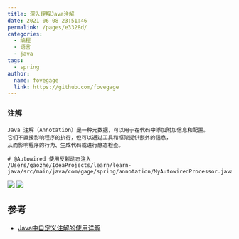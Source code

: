 ```yaml
---
title: 深入理解Java注解
date: 2021-06-08 23:51:46
permalink: /pages/e3328d/
categories:
  - 编程
  - 语言
  - java
tags:
  - spring
author:
  name: fovegage
  link: https://github.com/fovegage
---
```


### 注解

```
Java 注解（Annotation）是一种元数据，可以用于在代码中添加附加信息和配置。
它们不直接影响程序的执行，但可以通过工具和框架提供额外的信息，
从而影响程序的行为、生成代码或进行静态检查。

# @Autowired 使用反射动态注入
/Users/gaozhe/IdeaProjects/learn/learn-java/src/main/java/com/gage/spring/annotation/MyAutowiredProcessor.java
```

![](https://obsidian-foveagge.oss-cn-beijing.aliyuncs.com/blog/zbRsiC.png)
![](https://obsidian-foveagge.oss-cn-beijing.aliyuncs.com/blog/4pcrhD.png)

## 参考

- [Java中自定义注解的使用详解](https://blog.csdn.net/qq_41378597/article/details/102934784)
